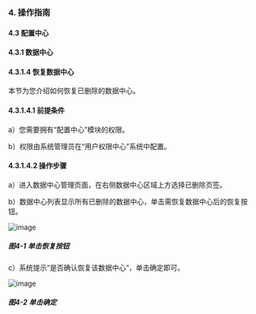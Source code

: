 ### 4. 操作指南

#### 4.3 配置中心

#### 4.3.1 数据中心

#### 4.3.1.4 恢复数据中心

本节为您介绍如何恢复已删除的数据中心。

#### 4.3.1.4.1 前提条件

a）您需要拥有“配置中心”模块的权限。

b）权限由系统管理员在“用户权限中心”系统中配置。

#### 4.3.1.4.2 操作步骤

a）进入数据中心管理页面，在右侧数据中心区域上方选择已删除页签。

b）数据中心列表显示所有已删除的数据中心，单击需恢复数据中心后的恢复按钮。

![image](https://user-images.githubusercontent.com/79617492/196645529-0743381e-937d-4095-9e0e-ac1fc93699a3.png)

##### 图4-1 单击恢复按钮

c）系统提示“是否确认恢复该数据中心”，单击确定即可。

![image](https://user-images.githubusercontent.com/79617492/196645563-499d4150-a69e-4ce4-8563-9107d5a8f526.png)

##### 图4-2 单击确定
